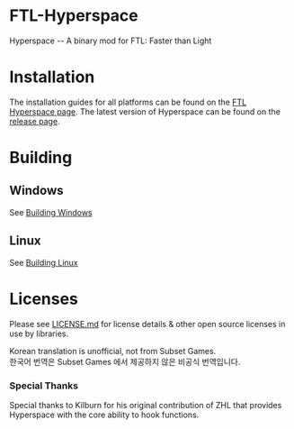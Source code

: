 # FTL-Hyperspace
Hyperspace -- A binary mod for FTL: Faster than Light

# Installation
The installation guides for all platforms can be found on the [FTL Hyperspace page](https://ftl-hyperspace.github.io/FTL-Hyperspace/). The latest version of Hyperspace can be found on the [release page](https://github.com/FTL-Hyperspace/FTL-Hyperspace/releases/latest).

# Building
## Windows
See [Building Windows](../../wiki/Building-on-Windows)
## Linux
See [Building Linux](BUILDING.LINUX.md)

# Licenses
Please see [LICENSE.md](LICENSE.md) for license details & other open source licenses in use by libraries.

Korean translation is unofficial, not from Subset Games.<br>
한국어 번역은 Subset Games 에서 제공하지 않은 비공식 번역입니다.

### Special Thanks
Special thanks to Kilburn for his original contribution of ZHL that provides Hyperspace with the core ability to hook functions.
